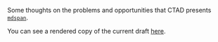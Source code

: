 Some thoughts on the problems and opportunities that CTAD presents [`mdspan`](https://wg21.link/P0009).

You can see a rendered copy of the current draft [here](https://api.csswg.org/bikeshed/?force=1&url=https://raw.githubusercontent.com/brycelelbach/wg21_p2299_mdspan_and_ctad/main/mdspan_and_ctad.bs).

